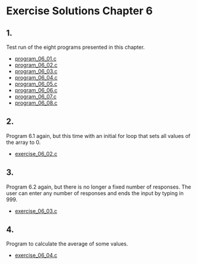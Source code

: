 # Exercise Solutions Chapter 6 #
## 1. ##
Test run of the eight programs presented in this chapter.  
 - [program_06_01.c](Exercise_01/Program_06_01/program_06_01.c)  
 - [program_06_02.c](Exercise_01/Program_06_02/program_06_02.c)  
 - [program_06_03.c](Exercise_01/Program_06_03/program_06_03.c)  
 - [program_06_04.c](Exercise_01/Program_06_04/program_06_04.c)  
 - [program_06_05.c](Exercise_01/Program_06_05/program_06_05.c)  
 - [program_06_06.c](Exercise_01/Program_06_06/program_06_06.c)  
 - [program_06_07.c](Exercise_01/Program_06_07/program_06_07.c)  
 - [program_06_08.c](Exercise_01/Program_06_08/program_06_08.c)  

## 2. ##
Program 6.1 again, but this time with an initial for loop that sets all values of the array to 0.  
 - [exercise_06_02.c](Exercise_02/exercise_06_02.c)  

## 3. ##
Program 6.2 again, but there is no longer a fixed number of responses. The user can enter any number of responses and ends the input by typing in 999.    
 - [exercise_06_03.c](Exercise_03/exercise_06_03.c)  

## 4. ##
Program to calculate the average of some values.    
 - [exercise_06_04.c](Exercise_04/exercise_06_04.c)  

